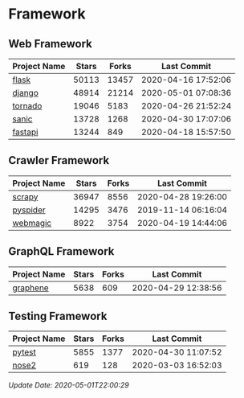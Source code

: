 # Framework

## Web Framework

| Project Name | Stars | Forks | Last Commit |
| ------------ | ----- | ----- | ----------- |
| [flask](https://github.com/pallets/flask) | 50113 | 13457 | 2020-04-16 17:52:06 |
| [django](https://github.com/django/django) | 48914 | 21214 | 2020-05-01 07:08:36 |
| [tornado](https://github.com/tornadoweb/tornado) | 19046 | 5183 | 2020-04-26 21:52:24 |
| [sanic](https://github.com/huge-success/sanic) | 13728 | 1268 | 2020-04-30 17:07:06 |
| [fastapi](https://github.com/tiangolo/fastapi) | 13244 | 849 | 2020-04-18 15:57:50 |

## Crawler Framework

| Project Name | Stars | Forks | Last Commit |
| ------------ | ----- | ----- | ----------- |
| [scrapy](https://github.com/scrapy/scrapy) | 36947 | 8556 | 2020-04-28 19:26:00 |
| [pyspider](https://github.com/binux/pyspider) | 14295 | 3476 | 2019-11-14 06:16:04 |
| [webmagic](https://github.com/code4craft/webmagic) | 8922 | 3754 | 2020-04-19 14:44:06 |

## GraphQL Framework

| Project Name | Stars | Forks | Last Commit |
| ------------ | ----- | ----- | ----------- |
| [graphene](https://github.com/graphql-python/graphene) | 5638 | 609 | 2020-04-29 12:38:56 |

## Testing Framework

| Project Name | Stars | Forks | Last Commit |
| ------------ | ----- | ----- | ----------- |
| [pytest](https://github.com/pytest-dev/pytest) | 5855 | 1377 | 2020-04-30 11:07:52 |
| [nose2](https://github.com/nose-devs/nose2) | 619 | 128 | 2020-03-03 16:52:03 |

*Update Date: 2020-05-01T22:00:29*